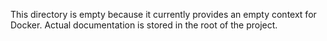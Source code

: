 This directory is empty because it currently provides an empty context for Docker. Actual documentation is stored in the root of the project.
